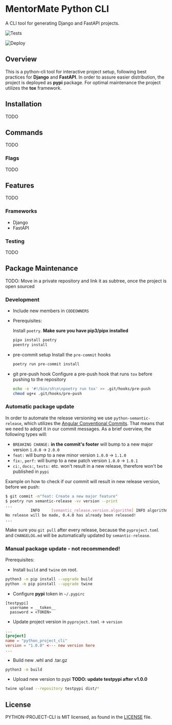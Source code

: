# MentorMate Python CLI
A CLI tool for generating Django and FastAPI projects.

![Tests](https://github.com/MentorMate/python-project-cli/actions/workflows/tests.yaml/badge.svg)

![Deploy](https://github.com/MentorMate/python-project-cli/actions/workflows/release.yaml/badge.svg)

## Overview
This is a python-cli tool for interactive project setup, following best practices for **Django** and **FastAPI**.
In order to assure easier distribution, the project is deployed as **pypi** package.
For optimal maintenance the project utilizes the **tox** framework.

## Installation
TODO

## Commands
TODO

### Flags
TODO

## Features
TODO

### Frameworks
- Django
- FastAPI

### Testing
TODO

## Package Maintenance
TODO: Move in a private repository and link it as subtree, once the project is open sourced

### Development
- Include new members in `CODEOWNERS`

- Prerequisites:

  Install `poetry`. **Make sure you have pip3/pipx installed**
  ```bash
  pipx install poetry
  poentry install
  ```

- pre-commit setup
  Install the `pre-commit` hooks
  ```bash
  poetry run pre-commit install
  ```

- git pre-push hook
  Configure a pre-push hook that runs `tox` before pushing to the repository
  ```bash
  echo -e '#!/bin/sh\n\npoetry run tox' >> .git/hooks/pre-push
  chmod ug+x .git/hooks/pre-push
  ```

### Automatic package update
In order to automate the release versioning we use `python-semantic-release`, which utilizes the [Angular Conventional Commits](https://www.conventionalcommits.org/en/v1.0.0-beta.4/). That means that we need to adopt it in our commit messages.
As a brief overview, the following types will:
  - `BREAKING CHANGE:` **in the commit's footer** will bump to a new major version `1.0.0` -> `2.0.0`
  - `feat:` will bump to a new minor version `1.0.0` -> `1.1.0`
  - `fix:`, `perf:` will bump to a new patch version `1.0.0` -> `1.0.1`
  - `ci:`, `docs:`, `tests:` etc. won't result in a new release, therefore won't be published in `pypi`

Example on how to check if our commit will result in new release version, before we push:
```bash
$ git commit -m"feat: Create a new major feature"
$ poetry run semantic-release -vv version --print
...
           INFO     [semantic_release.version.algorithm] INFO algorithm.tags_and_versions: found 6 previous tags                                                               algorithm.py:58
No release will be made, 0.4.0 has already been released!
...
```
Make sure you `git pull` after every release, because the `pyproject.toml` and `CHANGELOG.md` will be automatically updated by `semantic-release`.

### Manual package update - not recommended!
Prerequisites:

- Install `build` and `twine` on root.
```bash
python3 -m pip install --upgrade build
python -m pip pinstall --upgrade twine
```

- Configure **pypi** token in `~/.pypirc`
```
[testpypi]
  username = __token__
  password = <TOKEN>
```
- Update project version in `pyproject.toml` -> `version`
```toml
...
[project]
name = "python_project_cli"
version = "1.0.0" <--- new version here
...
```

- Build new .whl and .tar.gz
```bash
python3 -m build
```

- Upload new version to pypi **TODO: update testpypi after v1.0.0**
```bash
twine upload --repository testpypi dist/*
```

## License

PYTHON-PROJECT-CLI is MIT licensed, as found in the
[LICENSE](https://github.com/MentorMate/python-project-cli/blob/development/LICENSE) file.
